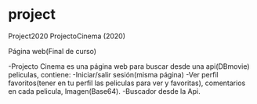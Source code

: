 # project
Project2020
ProjectoCinema (2020)

Página web(Final de curso)

-Projecto Cinema es una página web para buscar desde una api(DBmovie) peliculas, contiene: 
-Iniciar/salir sesión(misma página) 
-Ver perfil favoritos(tener en tu perfil las peliculas para ver y favoritas), comentarios en cada pelicula, Imagen(Base64). 
-Buscador desde la Api.